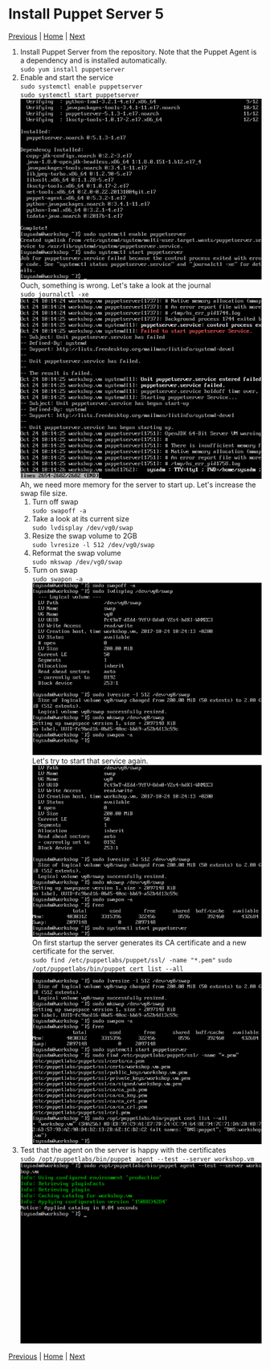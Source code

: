 # Install Puppet Server 5

[Previous](configure-vm.md) \| [Home](index.md) \| [Next](install-postgresql.md)

1. Install Puppet Server from the repository. Note that the Puppet Agent is a dependency and is installed automatically.  
   `sudo yum install puppetserver`
1. Enable and start the service  
   `sudo systemctl enable puppetserver`  
   `sudo systemctl start puppetserver`
   ![](images/install-server-1.png)
   Ouch, something is wrong. Let's take a look at the journal  
   `sudo journalctl -xe`
   ![](images/install-server-2.png)
   Ah, we need more memory for the server to start up. Let's increase the swap file size.
   1. Turn off swap  
      `sudo swapoff -a`
   1. Take a look at its current size  
      `sudo lvdisplay /dev/vg0/swap`
   1. Resize the swap volume to 2GB  
      `sudo lvresize -l 512 /dev/vg0/swap`
   1. Reformat the swap volume  
      `sudo mkswap /dev/vg0/swap`
   1. Turn on swap  
      `sudo swapon -a`
   ![](images/install-server-3.png)
   Let's try to start that service again.
   ![](images/install-server-4.png)
   On first startup the server generates its CA certificate and a new certificate for the server.  
   `sudo find /etc/puppetlabs/puppet/ssl/ -name "*.pem"`
   `sudo /opt/puppetlabs/bin/puppet cert list --all`
   ![](images/install-server-5.png)
1. Test that the agent on the server is happy with the certificates  
   `sudo /opt/puppetlabs/bin/puppet agent --test --server workshop.vm`
   ![](images/install-server-6.png)

[Previous](configure-vm.md) \| [Home](index.md) \| [Next](install-postgresql.md)
